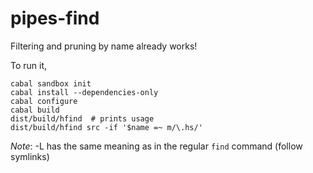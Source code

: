 pipes-find
==========

Filtering and pruning by name already works!

To run it,
```
cabal sandbox init
cabal install --dependencies-only
cabal configure
cabal build
dist/build/hfind  # prints usage
dist/build/hfind src -if '$name =~ m/\.hs/'
```

_Note_: -L has the same meaning as in the regular `find` command (follow symlinks)
